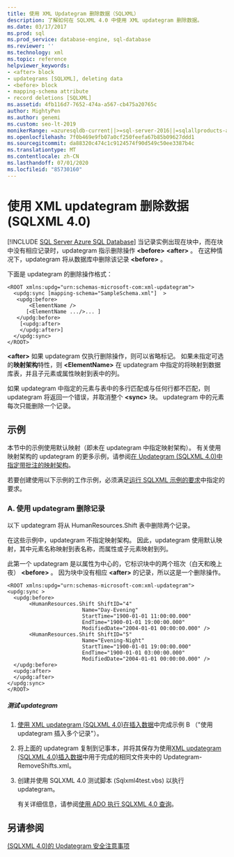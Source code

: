 ```yaml
---
title: 使用 XML Updategram 删除数据（SQLXML）
description: 了解如何在 SQLXML 4.0 中使用 XML updategram 删除数据。
ms.date: 03/17/2017
ms.prod: sql
ms.prod_service: database-engine, sql-database
ms.reviewer: ''
ms.technology: xml
ms.topic: reference
helpviewer_keywords:
- <after> block
- updategrams [SQLXML], deleting data
- <before> block
- mapping-schema attribute
- record deletions [SQLXML]
ms.assetid: 4fb116d7-7652-474a-a567-cb475a20765c
author: MightyPen
ms.author: genemi
ms.custom: seo-lt-2019
monikerRange: =azuresqldb-current||>=sql-server-2016||=sqlallproducts-allversions||>=sql-server-linux-2017||=azuresqldb-mi-current
ms.openlocfilehash: 7f0b469e9fb07a0cf250feefa67b85b09627ddd1
ms.sourcegitcommit: da88320c474c1c9124574f90d549c50ee3387b4c
ms.translationtype: MT
ms.contentlocale: zh-CN
ms.lasthandoff: 07/01/2020
ms.locfileid: "85730160"
---
```

# <a name="deleting-data-using-xml-updategrams-sqlxml-40"></a>使用 XML updategram 删除数据 (SQLXML 4.0)
[!INCLUDE [SQL Server Azure SQL Database](../../../includes/applies-to-version/sql-asdb.md)]
  当记录实例出现在块中，而在块中没有相应记录时，updategram 指示删除操作 **\<before>** **\<after>** 。 在这种情况下，updategram 将从数据库中删除该记录 **\<before>** 。  
  
 下面是 updategram 的删除操作格式：  
  
```  
<ROOT xmlns:updg="urn:schemas-microsoft-com:xml-updategram">  
  <updg:sync [mapping-schema="SampleSchema.xml"]  >  
   <updg:before>  
       <ElementName />  
      [<ElementName .../>... ]  
   </updg:before>  
    [<updg:after>  
    </updg:after>]  
  </updg:sync>  
</ROOT>  
```  
  
 **\<after>** 如果 updategram 仅执行删除操作，则可以省略标记。 如果未指定可选的**映射架构**特性，则 **\<ElementName>** 在 updategram 中指定的将映射到数据库表，并且子元素或属性映射到表中的列。  
  
 如果 updategram 中指定的元素与表中的多行匹配或与任何行都不匹配，则 updategram 将返回一个错误，并取消整个 **\<sync>** 块。 updategram 中的元素每次只能删除一个记录。  
  
## <a name="examples"></a>示例  
 本节中的示例使用默认映射（即未在 updategram 中指定映射架构）。 有关使用映射架构的 updategram 的更多示例，请参阅[在 Updategram &#40;SQLXML 4.0&#41;中指定带批注的映射架构](../../../relational-databases/sqlxml-annotated-xsd-schemas-xpath-queries/updategrams/specifying-an-annotated-mapping-schema-in-an-updategram-sqlxml-4-0.md)。  
  
 若要创建使用以下示例的工作示例，必须满足[运行 SQLXML 示例的要求](../../../relational-databases/sqlxml/requirements-for-running-sqlxml-examples.md)中指定的要求。  
  
### <a name="a-deleting-a-record-by-using-an-updategram"></a>A. 使用 updategram 删除记录  
 以下 updategram 将从 HumanResources.Shift 表中删除两个记录。  
  
 在这些示例中，updategram 不指定映射架构。 因此，updategram 使用默认映射，其中元素名称映射到表名称，而属性或子元素映射到列。  
  
 此第一个 updategram 是以属性为中心的，它标识块中的两个班次（白天和晚上夜） **\<before>** 。 因为块中没有相应 **\<after>** 的记录，所以这是一个删除操作。  
  
```  
<ROOT xmlns:updg="urn:schemas-microsoft-com:xml-updategram">  
<updg:sync >  
  <updg:before>  
       <HumanResources.Shift ShiftID="4"  
                        Name="Day-Evening"  
                        StartTime="1900-01-01 11:00:00.000"  
                        EndTime="1900-01-01 19:00:00.000"  
                        ModifiedDate="2004-01-01 00:00:00.000" />  
       <HumanResources.Shift ShiftID="5"  
                        Name="Evening-Night"  
                        StartTime="1900-01-01 19:00:00.000"  
                        EndTime="1900-01-01 03:00:00.000"  
                        ModifiedDate="2004-01-01 00:00:00.000" />  
  </updg:before>  
  <updg:after>  
  </updg:after>  
</updg:sync>  
</ROOT>  
```  
  
##### <a name="to-test-the-updategram"></a>测试 updategram  
  
1.  [使用 XML updategram &#40;SQLXML 4.0&#41;在插入数据](../../../relational-databases/sqlxml-annotated-xsd-schemas-xpath-queries/updategrams/inserting-data-using-xml-updategrams-sqlxml-4-0.md)中完成示例 B （"使用 updategram 插入多个记录"）。  
  
2.  将上面的 updategram 复制到记事本，并将其保存为使用[XML updategram &#40;SQLXML 4.0&#41;插入数据](../../../relational-databases/sqlxml-annotated-xsd-schemas-xpath-queries/updategrams/inserting-data-using-xml-updategrams-sqlxml-4-0.md)中用于完成的相同文件夹中的 Updategram-RemoveShifts.xml。  
  
3.  创建并使用 SQLXML 4.0 测试脚本 (Sqlxml4test.vbs) 以执行 updategram。  
  
     有关详细信息，请参阅[使用 ADO 执行 SQLXML 4.0 查询](../../../relational-databases/sqlxml/using-ado-to-execute-sqlxml-4-0-queries.md)。  
  
## <a name="see-also"></a>另请参阅  
 [&#40;SQLXML 4.0&#41;的 Updategram 安全注意事项](../../../relational-databases/sqlxml-annotated-xsd-schemas-xpath-queries/security/updategram-security-considerations-sqlxml-4-0.md)  
  
  
